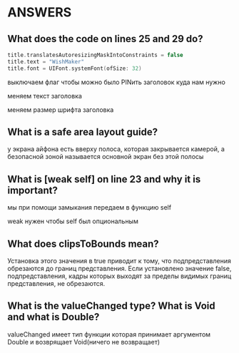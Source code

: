 # ANSWERS

## What does the code on lines 25 and 29 do?

```swift
title.translatesAutoresizingMaskIntoConstraints = false
title.text = "WishMaker"
title.font = UIFont.systemFont(ofSize: 32)
```

выключаем флаг чтобы можно было PINить заголовок куда нам нужно

меняем текст заголовка

меняем размер шрифта заголовка

## What is a safe area layout guide?

у экрана айфона есть вверху полоса, которая закрывается камерой, а безопасной зоной называется основной экран без этой полосы

## What is [weak self] on line 23 and why it is important?

мы при помощи замыкания передаем в функцию self

weak нужен чтобы self был опциональным

## What does clipsToBounds mean?

Установка этого значения в true приводит к тому, что подпредставления обрезаются до границ представления. Если установлено значение false, подпредставления, кадры которых выходят за пределы видимых границ представления, не обрезаются.

## What is the valueChanged type? What is Void and what is Double?

valueChanged имеет тип функции которая принимает аргументом Double и возврящает Void(ничего не возвращает)
